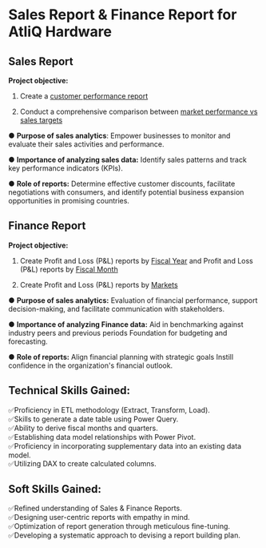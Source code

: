 # Sales Report & Finance Report for AtliQ Hardware     

##  Sales Report
**Project objective:**

1. Create a [customer performance report]()

2. Conduct a comprehensive comparison between [market performance vs sales targets]()

 ● **Purpose of sales analytics**: Empower businesses to monitor and evaluate their sales activities and performance.

● **Importance of analyzing sales data:** Identify sales patterns and track key performance indicators (KPIs).

● **Role of reports:** Determine effective customer discounts, facilitate negotiations with consumers, and identify potential business expansion opportunities in promising countries.

##  Finance Report
**Project objective:**

1. Create Profit and Loss (P&L) reports by [Fiscal Year]() and Profit and Loss (P&L) reports by [Fiscal Month]()

2. Create Profit and Loss (P&L) reports by [Markets]()

● **Purpose of sales analytics:** Evaluation of financial performance, support decision-making, and facilitate communication with stakeholders.

● **Importance of analyzing Finance data:** Aid in benchmarking against industry peers and previous periods Foundation for budgeting and forecasting.

● **Role of reports:** Align financial planning with strategic goals Instill confidence in the organization's financial outlook.

##  Technical Skills Gained:
✅️Proficiency in ETL methodology (Extract, Transform, Load).                              
✅️Skills to generate a date table using Power Query.                                  
✅️Ability to derive fiscal months and quarters.                                     
✅️Establishing data model relationships with Power Pivot.                                    
✅️Proficiency in incorporating supplementary data into an existing data model.              
✅️Utilizing DAX to create calculated columns.

##  Soft Skills Gained:
✅️Refined understanding of Sales & Finance Reports.                                        
✅️Designing user-centric reports with empathy in mind.                                 
✅️Optimization of report generation through meticulous fine-tuning.                         
✅️Developing a systematic approach to devising a report building plan.
